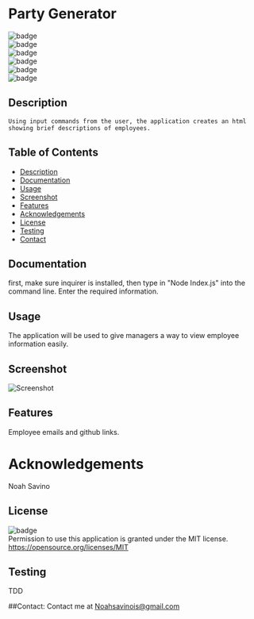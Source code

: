 # Party Generator
   ![badge](https://img.shields.io/github/languages/top/LilCalc/Party-Profile-Generator)
   <br> 
   ![badge](https://img.shields.io/github/languages/count/LilCalc/Party-Profile-Generator)
   <br>
   ![badge](https://img.shields.io/github/issues/LilCalc/Party-Profile-Generator)
   <br>
   ![badge](https://img.shields.io/github/issues-closed/LilCalc/Party-Profile-Generator)
   <br>
   ![badge](https://img.shields.io/github/last-commit/LilCalc/Party-Profile-Generator)
   <br>
   ![badge](https://img.shields.io/badge/license-MIT-important)
   
   ## Description
   
    Using input commands from the user, the application creates an html showing brief descriptions of employees.

   ## Table of Contents
   - [Description](#description)
   - [Documentation](#documentation)
   - [Usage](#usage)
   - [Screenshot](#screenshot)
   - [Features](#features)
   - [Acknowledgements](#acknowledgements)
   - [License](#license)
   - [Testing](#testing)
   - [Contact](#contact)

   ## Documentation
   first, make sure inquirer is installed, then type in "Node Index.js" into the command line. Enter the required information.
  
   ## Usage
   The application will be used to give managers a way to view employee information easily.
   ## Screenshot
   ![Screenshot]()
   ## Features
   Employee emails and github links.
   
   # Acknowledgements
   Noah Savino
     
   ## License
   ![badge](https://img.shields.io/badge/license-MIT-important)
   <br>
   Permission to use this application is granted under the MIT license. <https://opensource.org/licenses/MIT>
   ## Testing
   TDD

   ##Contact:
   Contact me at <a href="malito:Noahsavinois@gmail.com">Noahsavinois@gmail.com</a>
